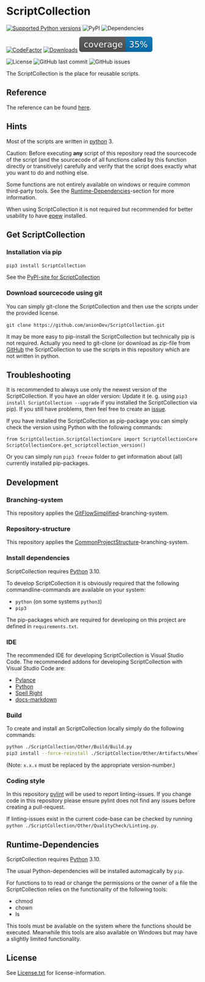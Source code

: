 # ScriptCollection

[![Supported Python versions](https://img.shields.io/pypi/pyversions/ScriptCollection.svg)](https://pypi.org/project/ScriptCollection/)
![PyPI](https://img.shields.io/pypi/v/ScriptCollection)
![Dependencies](https://img.shields.io/librariesio/github/anionDev/ScriptCollection)

[![CodeFactor](https://www.codefactor.io/repository/github/aniondev/scriptcollection/badge/main)](https://www.codefactor.io/repository/github/aniondev/scriptcollection/overview/main)
[![Downloads](https://pepy.tech/badge/scriptcollection)](https://pepy.tech/project/scriptcollection)
![Coverage](./ScriptCollection/Other/Resources/TestCoverageBadges/badge_shieldsio_linecoverage_blue.svg)

![License](https://img.shields.io/badge/license-MIT-blue)
![GitHub last commit](https://img.shields.io/github/last-commit/anionDev/ScriptCollection)
![GitHub issues](https://img.shields.io/github/issues-raw/anionDev/ScriptCollection)

The ScriptCollection is the place for reusable scripts.

## Reference

The reference can be found [here](https://aniondev.github.io/ScriptCollectionReference/index.html).

## Hints

Most of the scripts are written in [python](https://www.python.org) 3.

Caution: Before executing **any** script of this repository read the sourcecode of the script (and the sourcecode of all functions called by this function directly or transitively) carefully and verify that the script does exactly what you want to do and nothing else.

Some functions are not entirely available on windows or require common third-party tools. See the [Runtime-Dependencies](#Runtime-Dependencies)-section for more information.

When using ScriptCollection it is not required but recommended for better usability to have [epew](https://github.com/anionDev/Epew) installed.

## Get ScriptCollection

### Installation via pip

`pip3 install ScriptCollection`

See the [PyPI-site for ScriptCollection](https://pypi.org/project/ScriptCollection)

### Download sourcecode using git

You can simply git-clone the ScriptCollection and then use the scripts under the provided license.

`git clone https://github.com/anionDev/ScriptCollection.git`

It may be more easy to pip-install the ScriptCollection but technically pip is not required. Actually you need to git-clone (or download as zip-file from [GitHub](https://github.com/anionDev/ScriptCollection) the ScriptCollection to use the scripts in this repository which are not written in python.

## Troubleshooting

It is recommended to always use only the newest version of the ScriptCollection. If you have an older version: Update it (e. g. using `pip3 install ScriptCollection --upgrade` if you installed the ScriptCollection via pip). If you still have problems, then feel free to create an [issue](https://github.com/anionDev/ScriptCollection/issues).

If you have installed the ScriptCollection as pip-package you can simply check the version using Python with the following commands:

```lang-bash
from ScriptCollection.ScriptCollectionCore import ScriptCollectionCore
ScriptCollectionCore.get_scriptcollection_version()
```

Or you can simply run `pip3 freeze` folder to get information about (all) currently installed pip-packages.

## Development

### Branching-system

This repository applies the [GitFlowSimplified](https://github.com/anionDev/ProjectTemplates/blob/main/Templates/Conventions/BranchingSystem/GitFlowSimplified.md)-branching-system.

### Repository-structure

This repository applies the [CommonProjectStructure](https://github.com/anionDev/ProjectTemplates/blob/main/Templates/Conventions/RepositoryStructure/CommonProjectStructure/CommonProjectStructure.md)-branching-system.

### Install dependencies

ScriptCollection requires [Python](https://www.python.org) 3.10.

To develop ScriptCollection it is obviously required that the following commandline-commands are available on your system:

- `python` (on some systems `python3`)
- `pip3`

The pip-packages which are required for developing on this project are defined in `requirements.txt`.

### IDE

The recommended IDE for developing ScriptCollection is Visual Studio Code.
The recommended addons for developing ScriptCollection with Visual Studio Code are:

- [Pylance](https://marketplace.visualstudio.com/items?itemName=ms-python.vscode-pylance)
- [Python](https://marketplace.visualstudio.com/items?itemName=ms-python.python)
- [Spell Right](https://marketplace.visualstudio.com/items?itemName=ban.spellright)
- [docs-markdown](https://marketplace.visualstudio.com/items?itemName=docsmsft.docs-markdown)

### Build

To create and install an ScriptCollection locally simply do the following commands:

```bash
python ./ScriptCollection/Other/Build/Build.py
pip3 install --force-reinstall ./ScriptCollection/Other/Artifacts/Wheel/ScriptCollection-x.x.x-py3-none-any.whl
```

(Note: `x.x.x` must be replaced by the appropriate version-number.)

### Coding style

In this repository [pylint](https://pylint.org/) will be used to report linting-issues.
If you change code in this repository please ensure pylint does not find any issues before creating a pull-request.

If linting-issues exist in the current code-base can be checked by running `python ./ScriptCollection/Other/QualityCheck/Linting.py`.

## Runtime-Dependencies

ScriptCollection requires [Python](https://www.python.org) 3.10.

The usual Python-dependencies will be installed automagically by `pip`.

For functions to to read or change the permissions or the owner of a file the ScriptCollection relies on the functionality of the following tools:

- chmod
- chown
- ls

This tools must be available on the system where the functions should be executed. Meanwhile this tools are also available on Windows but may have a slightly limited functionality.

## License

See [License.txt](https://raw.githubusercontent.com/anionDev/ScriptCollection/main/License.txt) for license-information.
